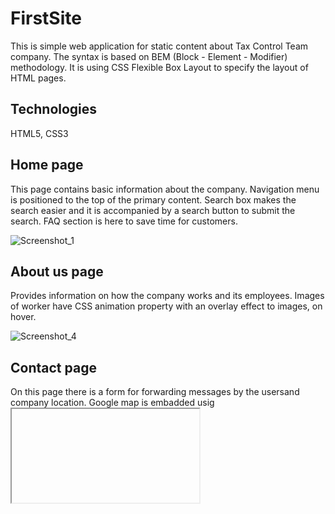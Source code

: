 # FirstSite
 This is simple web application for static content about Tax Control Team company. The syntax is based on BEM (Block - Element - Modifier) methodology.
 It is using CSS Flexible Box Layout to specify the layout of HTML pages.

## Technologies
 HTML5, CSS3

## Home page
 This page contains basic information about the company. Navigation menu is positioned to the top of the primary content. Search box makes the search easier
 and it is accompanied by a search button to submit the search. FAQ section is here to save time for customers.
 
 ![Screenshot_1](https://user-images.githubusercontent.com/76435969/107918064-4a13e880-6f69-11eb-8bdc-792e6e61f56d.png)
 
 ## About us page
  Provides information on how the company works and its employees. Images of worker have CSS animation property with an overlay effect to images, on hover. 
  
 ![Screenshot_4](https://user-images.githubusercontent.com/76435969/107919503-bf80b880-6f6b-11eb-87d5-02d6aed99f5a.png)
 
 ## Contact page
  On this page there is a form for forwarding messages by the usersand company location. Google map is embadded usig <iframe> HTML tag.
 
 ## Contributing
  Pull requests are welcome.
